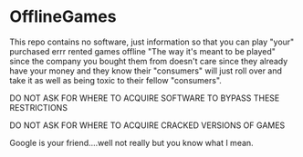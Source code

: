 # OfflineGames
This repo contains no software, just information so that you can play "your" purchased errr rented games offline "The way it's meant to be played" since the company you bought them from doesn't care since they already have your money and they know their "consumers" will just roll over and take it as well as being toxic to their fellow "consumers".

DO NOT ASK FOR WHERE TO ACQUIRE SOFTWARE TO BYPASS THESE RESTRICTIONS

DO NOT ASK FOR WHERE TO ACQUIRE CRACKED VERSIONS OF GAMES

Google is your friend....well not really but you know what I mean.
